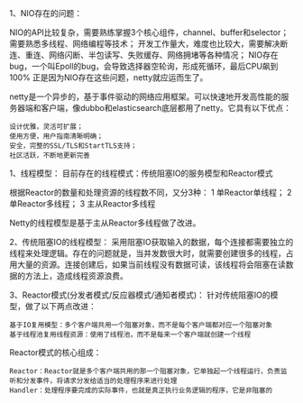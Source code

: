 1、NIO存在的问题：

NIO的API比较复杂，需要熟练掌握3个核心组件，channel、buffer和selector；
需要熟悉多线程、网络编程等技术；
开发工作量大，难度也比较大，需要解决断连、重连、网络闪断、半包读写、失败缓存、网络拥堵等各种情况；
NIO存在bug，一个叫Epoll的bug，会导致选择器空轮询，形成死循环，最后CPU飙到100%
正是因为NIO存在这些问题，netty就应运而生了。


netty是一个异步的，基于事件驱动的网络应用框架。可以快速地开发高性能的服务器端和客户端，像dubbo和elasticsearch底层都用了netty。它具有以下优点：

    设计优雅，灵活可扩展；
    使用方便，用户指南清晰明确；
    安全，完整的SSL/TLS和StartTLS支持；
    社区活跃，不断地更新完善
1、线程模型：
目前存在的线程模式：传统阻塞IO的服务模型和Reactor模式

根据Reactor的数量和处理资源的线程数不同，又分3种：
1 单Reactor单线程；
2 单Reactor多线程；
3 主从Reactor多线程

Netty的线程模型是基于主从Reactor多线程做了改进。

2、传统阻塞IO的线程模型：
采用阻塞IO获取输入的数据，每个连接都需要独立的线程来处理逻辑。存在的问题就是，当并发数很大时，就需要创建很多的线程，占用大量的资源。连接创建后，如果当前线程没有数据可读，该线程将会阻塞在读数据的方法上，造成线程资源浪费。

3、Reactor模式(分发者模式/反应器模式/通知者模式)：
针对传统阻塞IO的模型，做了以下两点改进：

    基于IO复用模型：多个客户端共用一个阻塞对象，而不是每个客户端都对应一个阻塞对象
    基于线程池复用线程资源：使用了线程池，而不是每来一个客户端就创建一个线程

Reactor模式的核心组成：

    Reactor：Reactor就是多个客户端共用的那一个阻塞对象，它单独起一个线程运行，负责监听和分发事件，将请求分发给适当的处理程序来进行处理
    Handler：处理程序要完成的实际事件，也就是真正执行业务逻辑的程序，它是非阻塞的

